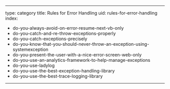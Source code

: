 
---
type: category
title: Rules for Error Handling
uid: rules-for-error-handling
index:
 - do-you-always-avoid-on-error-resume-next-vb-only
 - do-you-catch-and-re-throw-exceptions-properly
 - do-you-catch-exceptions-precisely
 - do-you-know-that-you-should-never-throw-an-exception-using-systemexception
 - do-you-present-the-user-with-a-nice-error-screen-web-only
 - do-you-use-an-analytics-framework-to-help-manage-exceptions
 - do-you-use-ladylog
 - do-you-use-the-best-exception-handling-library
 - do-you-use-the-best-trace-logging-library
---



